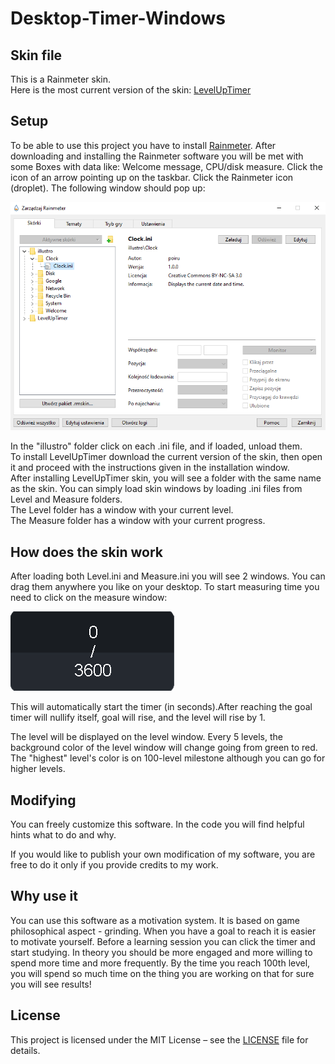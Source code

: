 # Desktop-Timer-Windows
## Skin file
This is a Rainmeter skin.  
Here is the most current version of the skin: [LevelUpTimer](LevelUpTimer.rmskin)
## Setup
To be able to use this project you have to install [Rainmeter](https://www.rainmeter.net).
After downloading and installing the Rainmeter software you will be met with some Boxes with data like: Welcome message, CPU/disk measure.
Click the icon of an arrow pointing up on the taskbar. Click the Rainmeter icon (droplet). The following window should pop up:

![Failed to load an image](images/rainmeter-window.png)

In the "illustro" folder click on each .ini file, and if loaded, unload them.  
To install LevelUpTimer download the current version of the skin, then open it and proceed with the instructions given in the installation window.  
After installing LevelUpTimer skin, you will see a folder with the same name as the skin. You can simply load skin windows by loading .ini files from Level and Measure folders.  
The Level folder has a window with your current level.  
The Measure folder has a window with your current progress.

## How does the skin work
After loading both Level.ini and Measure.ini you will see 2 windows. You can drag them anywhere you like on your desktop.
To start measuring time you need to click on the measure window:

![Failed to load an image](images/measure.png)

This will automatically start the timer (in seconds).After reaching the goal timer will nullify itself, goal will rise, and the level will rise by 1.

The level will be displayed on the level window. Every 5 levels, the background color of the level window will change going from green to red. The "highest" level's color is on 100-level milestone although you can go for higher levels.

## Modifying 
You can freely customize this software. In the code you will find helpful hints what to do and why.

If you would like to publish your own modification of my software, you are free to do it only if you provide credits to my work.

## Why use it
You can use this software as a motivation system. It is based on game philosophical aspect - grinding. When you have a goal to reach it is easier to motivate yourself. 
Before a learning session you can click the timer and start studying. In theory you should be more engaged and more willing to spend more time and more frequently.
By the time you reach 100th level, you will spend so much time on the thing you are working on that for sure you will see results!

## License
This project is licensed under the MIT License – see the [LICENSE](LICENSE) file for details.
